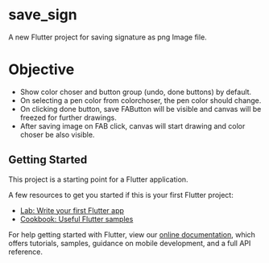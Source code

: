 # save_sign

A new Flutter project for saving signature as png Image file.

# Objective
- Show color choser and button group (undo, done buttons) by default.
- On selecting a pen color from colorchoser, the pen color should change.
- On clicking done button, save FAButton will be visible and canvas will be freezed for further drawings.
- After saving image on FAB click, canvas will start drawing and color choser be also visible. 

## Getting Started

This project is a starting point for a Flutter application.

A few resources to get you started if this is your first Flutter project:

- [Lab: Write your first Flutter app](https://flutter.dev/docs/get-started/codelab)
- [Cookbook: Useful Flutter samples](https://flutter.dev/docs/cookbook)

For help getting started with Flutter, view our
[online documentation](https://flutter.dev/docs), which offers tutorials,
samples, guidance on mobile development, and a full API reference.
